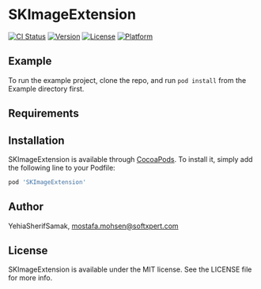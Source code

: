 # SKImageExtension

[![CI Status](https://img.shields.io/travis/YehiaSherifSamak/SKImageExtension.svg?style=flat)](https://travis-ci.org/YehiaSherifSamak/SKImageExtension)
[![Version](https://img.shields.io/cocoapods/v/SKImageExtension.svg?style=flat)](https://cocoapods.org/pods/SKImageExtension)
[![License](https://img.shields.io/cocoapods/l/SKImageExtension.svg?style=flat)](https://cocoapods.org/pods/SKImageExtension)
[![Platform](https://img.shields.io/cocoapods/p/SKImageExtension.svg?style=flat)](https://cocoapods.org/pods/SKImageExtension)

## Example

To run the example project, clone the repo, and run `pod install` from the Example directory first.

## Requirements

## Installation

SKImageExtension is available through [CocoaPods](https://cocoapods.org). To install
it, simply add the following line to your Podfile:

```ruby
pod 'SKImageExtension'
```

## Author

YehiaSherifSamak, mostafa.mohsen@softxpert.com

## License

SKImageExtension is available under the MIT license. See the LICENSE file for more info.
